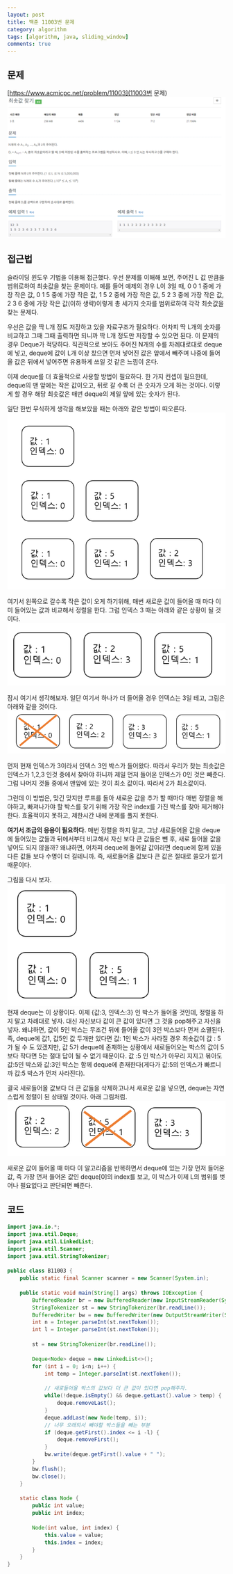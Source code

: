 ```yaml
---
layout: post
title: 백준 11003번 문제
category: algorithm
tags: [algorithm, java, sliding_window]
comments: true
---
```


## 문제
[https://www.acmicpc.net/problem/11003](11003번 문제)
![profile](/public/img/algo/11003_1.PNG)

## 접근법
슬라이딩 윈도우 기법을 이용해 접근했다. 우선 문제를 이해해 보면, 주어진 L 값 만큼을 범위로하여 최솟값을 찾는 문제이다. 예를 들어 예제의 경우 L이 3일 때, 0 0 1 중에 가장 작은 값, 0 1 5 중에 가장 작은 값, 1 5 2 중에 가장 작은 값, 5 2 3 중에 가장 작은 값, 2 3 6 중에 가장 작은 값(이하 생략)이렇게 총 세가지 숫자를 범위로하여 각각 최솟값을 찾는 문제다. 

우선은 값을 딱 L개 정도 저장하고 있을 자료구조가 필요하다. 어차피 딱 L개의 숫자를 비교하고 그때 그때 출력하면 되니까 딱 L개 정도만 저장할 수 있으면 된다. 이 문제의 경우 Deque가 적당하다. 직관적으로 보아도 주어진 N개의 수를 차례대로대로 deque에 넣고, deque에 값이 L개 이상 찼으면 먼저 넣어진 값은 앞에서 빼주며 나중에 들어올 값은 뒤에서 넣어주면 유용하게 쓰일 것 같은 느낌이 온다. 

이제 deque를 더 효율적으로 사용할 방법이 필요하다. 한 가지 컨셉이 필요한데, deque의 맨 앞에는 작은 값이오고, 뒤로 갈 수록 더 큰 숫자가 오게 하는 것이다. 이렇게 할 경우 해당  최솟값은 매번 deque의 제일 앞에 있는 숫자가 된다. 

일단 한번 무식하게 생각을 해보았을 때는 아래와 같은 방법이 떠오른다.
![profile](/public/img/algo/11003_2.PNG)

여기서 왼쪽으로 갈수록 작은 값이 오게 하기위해, 매번 새로운 값이 들어올 때 마다 이미 들어있는 값과 비교해서 정렬을 한다. 그럼 인덱스 3 때는 아래와 같은 상황이 될 것이다.
![profile](/public/img/algo/11003_3.PNG)

잠시 여기서 생각해보자. 일단 여기서 하나가 더 들어올 경우 인덱스는 3일 테고, 그림은 아래와 같을 것이다.
![profile](/public/img/algo/11003_4.PNG)

먼저 현재 인덱스가 3이라서 인덱스 3인 박스가 들어왔다. 따라서 우리가 찾는 최솟값은 인덱스가 1,2,3 인것 중에서 찾아야 하니까 제일 먼저 들어온 인덱스가 0인 것은 빼준다.
그럼 나머지 것들 중에서 맨앞에 있는 것이 최소 값이다. 따라서 2가 최소값이다.

그런데 이 방법은, 맞긴 맞지만 루프를 돌아 새로운 값을 추가 할 때마다 매번 정렬을 해야하고, 빠져나가야 할 박스를 찾기 위해 가장 작은 index를 가진 박스를 찾아 제거해야 한다. 효율적이지 못하고, 제한시간 내에 문제를 풀지 못한다.

**여기서 조금의 응용이 필요하다.** 매번 정렬을 하지 말고, 그냥 새로들어올 값을 deque에 들어있는 값들과 뒤에서부터 비교해서 자신 보다 큰 값들은 뺀 후, 새로 들어올 값을 넣어도 되지 않을까? 왜냐하면, 어차피 deque에 들어갈 값이라면 deque에 함께 있을 다른 값들 보다 수명이 더 길테니까. 즉, 새로들어올 값보다 큰 값은 절대로 쓸모가 없기 때문이다.

그림을 다시 보자.
![profile](/public/img/algo/11003_5.PNG)
현재 deque는 이 상황이다. 이제 {값:3, 인덱스:3} 인 박스가 들어올 것인데, 정렬을 하지 말고 차례대로 넣자. 대신 자신보다 값이 큰 값이 있다면 그 것을 pop해주고 자신을 넣자. 왜냐하면, 값이 5인 박스는 무조건 뒤에 들어올 값이 3인 박스보다 먼저 소멸된다. 즉, deque에 값1, 값5인 값 두개만 있다면 값: 1인 박스가 사라질 경우 최솟값이 값 :  5가 될 수 도 있겠지만, 값 5가 deque에 존재하는 상황에서 새로들어오는 박스의 값이 5보다 작다면 5는 절대 답이 될 수 없기 때문이다. 값 :5 인 박스가 아무리 지지고 볶아도 값:5인 박스와 값:3인 박스는 함께 deque에 존재한다(게다가 값:5의 인덱스가 빠르니까 값:5 박스가 먼저 사라진다). 

결국 새로들어올 값보다 더 큰 값들을 삭제하고나서 새로운 값을 넣으면, deque는 자연스럽게 정렬이 된 상태일 것이다. 아래 그림처럼.
![profile](/public/img/algo/11003_6.PNG)

새로운 값이 들어올 때 마다 이 알고리즘을 반복하면서 deque에 있는 가장 먼저 들어온 값, 즉 가장 먼저 들어온 값인 deque[0]의 index를 보고, 이 박스가 이제 L의 범위를 벗어나 필요없다고 판단되면 빼준다. 

## 코드
```java
import java.io.*;
import java.util.Deque;
import java.util.LinkedList;
import java.util.Scanner;
import java.util.StringTokenizer;

public class B11003 {
    public static final Scanner scanner = new Scanner(System.in);

    public static void main(String[] args) throws IOException {
        BufferedReader br = new BufferedReader(new InputStreamReader(System.in));
        StringTokenizer st = new StringTokenizer(br.readLine());
        BufferedWriter bw = new BufferedWriter(new OutputStreamWriter(System.out));
        int n = Integer.parseInt(st.nextToken());
        int l = Integer.parseInt(st.nextToken());

        st = new StringTokenizer(br.readLine());

        Deque<Node> deque = new LinkedList<>();
        for (int i = 0; i<n; i++) {
            int temp = Integer.parseInt(st.nextToken());

            // 새로들어올 박스의 값보다 더 큰 값이 있다면 pop해주자. 
            while(!deque.isEmpty() && deque.getLast().value > temp) {
                deque.removeLast();
            }
            deque.addLast(new Node(temp, i));
            // 너무 오래되서 빼야할 박스들을 빼는 부분
            if (deque.getFirst().index <= i -l) {
                deque.removeFirst();
            }
            bw.write(deque.getFirst().value + " ");
        }
        bw.flush();
        bw.close();
    }

    static class Node {
        public int value;
        public int index;

        Node(int value, int index) {
            this.value = value;
            this.index = index;
        }
    }
}
```
